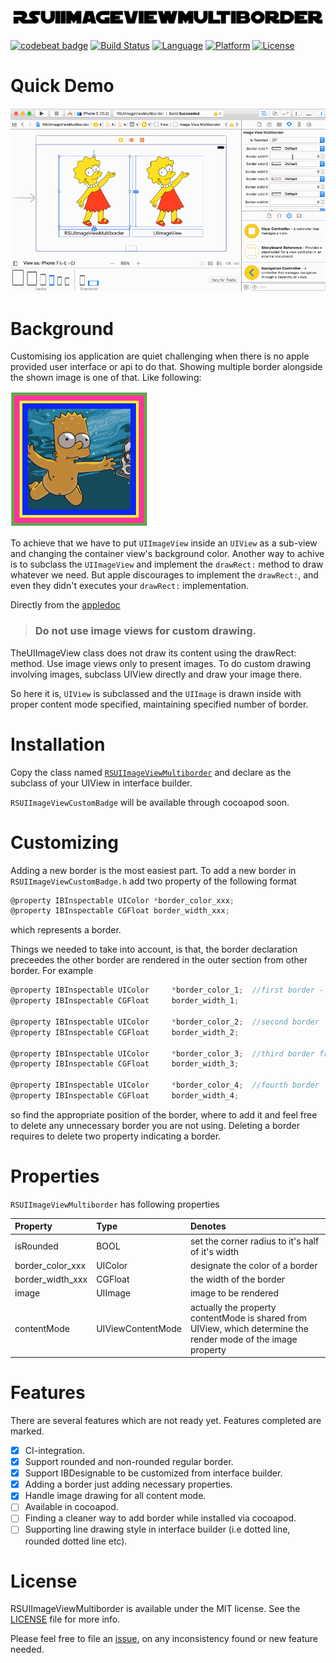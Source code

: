
<img src="https://github.com/ratulSharker/Gif-Demonstration/blob/master/RSUIImageViewMultiborder/banner.png" style='color:#FF0000'>

<a href="https://codebeat.co/projects/github-com-ratulsharker-rsuiimageviewmultiborder"><img alt="codebeat badge" src="https://codebeat.co/badges/e1ce0815-765a-4e65-9365-c58a7dec7d29" /></a>
[![Build Status](https://travis-ci.org/ratulSharker/RSUIImageViewMultiborder.svg?branch=master)](https://travis-ci.org/ratulSharker/RSUIImageViewMultiborder)
[![Language](https://img.shields.io/badge/language-obj--c-orange.svg)](https://en.wikipedia.org/wiki/IOS)
[![Platform](https://img.shields.io/badge/platform-ios-green.svg)](https://en.wikipedia.org/wiki/IOS)
[![License](https://img.shields.io/badge/license-MIT-blue.svg)](https://opensource.org/licenses/MIT)

# Quick Demo
<img src="https://github.com/ratulSharker/Gif-Demonstration/blob/master/RSUIImageViewMultiborder/RSUIImageViewMultiborder-demo.gif" alt="Demo">


# Background
Customising ios application are quiet challenging when there is no apple provided user interface or api to do that. Showing multiple border alongside the shown image is one of that. Like following:

<img src="https://github.com/ratulSharker/Gif-Demonstration/blob/master/RSUIImageViewMultiborder/sample-border-requirement.png" alt="Sample bordererd image" height='217px' width='219px'>

To achieve that we have to put `UIImageView` inside an `UIView` as a sub-view and changing the container view's background color. Another way to achive is to subclass the `UIImageView` and implement the `drawRect:` method to draw whatever we need. But apple discourages to implement the `drawRect:`, and even they didn't executes your `drawRect:` implementation. 

Directly from the [appledoc](https://developer.apple.com/reference/uikit/uiimageview?language=objc)

>### Do not use image views for custom drawing. 
TheUIImageView class does not draw its content using the drawRect: method. Use image views only to present images. To do custom drawing involving images, subclass UIView directly and draw your image there.

So here it is, `UIView` is subclassed and the `UIImage` is drawn inside with proper content mode specified, maintaining specified number of border.

# Installation
Copy the class named [`RSUIImageViewMultiborder`](https://github.com/ratulSharker/RSUIImageViewMultiborder/tree/master/RSUIImageViewMultiborder) and declare as the subclass of your UIView in interface builder.

`RSUIImageViewCustomBadge` will be available through cocoapod soon.

# Customizing
Adding a new border is the most easiest part. To add a new border in `RSUIImageViewCustomBadge.h` add two property of the following format

```objective-c
@property IBInspectable UIColor *border_color_xxx;
@property IBInspectable CGFloat border_width_xxx;
```

which represents a border.

Things we needed to take into account, is that, the border declaration preceedes the other border are rendered in the outer section from other border. For example

```objective-c
@property IBInspectable UIColor     *border_color_1;  //first border - the outmost border
@property IBInspectable CGFloat     border_width_1;

@property IBInspectable UIColor     *border_color_2;  //second border
@property IBInspectable CGFloat     border_width_2;

@property IBInspectable UIColor     *border_color_3;  //third border from the outmost border
@property IBInspectable CGFloat     border_width_3;

@property IBInspectable UIColor     *border_color_4;  //fourth border
@property IBInspectable CGFloat     border_width_4;
```

so find the appropriate position of the border, where to add it and feel free to delete any unnecessary border you are not using. Deleting a border requires to delete two property indicating a border.

# Properties
`RSUIImageViewMultiborder` has following properties 

|Property             |Type               |Denotes                                          |
|:--------------------|:------------------|:------------------------------------------------|
|isRounded            |BOOL               |set the corner radius to it's half of it's width |
|border_color_xxx     |UIColor            |designate the color of a border                  |
|border_width_xxx     |CGFloat            |the width of the border                          |
|image                |UIImage            |image to be rendered                             |
|contentMode          |UIViewContentMode  |actually the property contentMode is shared from UIView, which determine the render mode of the image property|


#  Features
There are several features which are not ready yet. Features completed are marked.

- [X] CI-integration.
- [X] Support rounded and non-rounded regular border.
- [X] Support IBDesignable to be customized from interface builder.
- [X] Adding a border just adding necessary properties.
- [X] Handle image drawing for all content mode.
- [ ] Available in cocoapod.
- [ ] Finding a cleaner way to add border while installed via cocoapod.
- [ ] Supporting line drawing style in interface builder (i.e dotted line, rounded dotted line etc).

# License

RSUIImageViewMultiborder is available under the MIT license. See the [LICENSE](https://github.com/ratulSharker/RSUIImageViewMultiborder/blob/master/LICENSE) file for more info.

Please feel free to file an [issue](https://github.com/ratulSharker/RSUIImageViewMultiborder/issues), on any inconsistency found or new feature needed.
